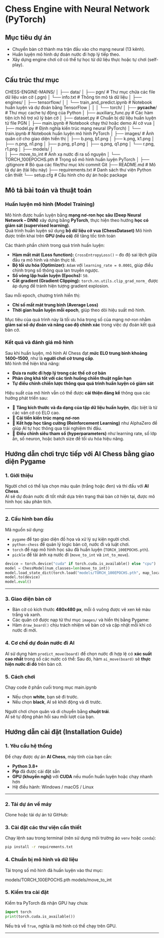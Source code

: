 #  Chess Engine with Neural Network (PyTorch)

##  Mục tiêu dự án
- Chuyển bàn cờ thành ma trận đầu vào cho mạng neural (13 kênh).
- Huấn luyện mô hình dự đoán nước đi hợp lý tiếp theo.
- Xây dựng engine chơi cờ có thể tự học từ dữ liệu thực hoặc tự chơi (self-play).

##  Cấu trúc thư mục

CHESS-ENGINE-MAINS/
│
├── data/
│   ├── pgn/                     # Thư mục chứa các file dữ liệu ván cờ (.pgn)
│   └── info.txt                 # Thông tin mô tả dữ liệu
│
├── engines/
│   ├── tensorflow/
│   │   └── train_and_predict.ipynb    # Notebook huấn luyện và dự đoán bằng TensorFlow
│   │
│   └── torch/
│       ├── __pycache__/               # Thư mục cache tự động của Python
│       ├── auxiliary_func.py          # Các hàm tiện ích hỗ trợ xử lý bàn cờ
│       ├── dataset.py                 # Chuẩn bị dữ liệu huấn luyện từ file PGN
│       ├── main.ipynb                 # Notebook chạy thử hoặc demo AI cờ vua
│       ├── model.py                   # Định nghĩa kiến trúc mạng neural (PyTorch)
│       └── train.ipynb                # Notebook huấn luyện mô hình PyTorch
│
├── images/                            # Ảnh quân cờ cho giao diện hiển thị
│   ├── b.png, b1.png
│   ├── k.png, k1.png
│   ├── n.png, n1.png
│   ├── p.png, p1.png
│   ├── q.png, q1.png
│   └── r.png, r1.png
│
├── models/
│                 
│   ├── move_to_int                    # Ánh xạ nước đi ra số nguyên
│   └── TORCH_100EPOCHS.pth            # Trọng số mô hình huấn luyện PyTorch
│
├── .gitignore                         # Bỏ qua các file/thư mục khi commit Git
├── README.md                          # Mô tả dự án (tài liệu này)
├── requirements.txt                   # Danh sách thư viện Python cần thiết
└── setup.cfg                          # Cấu hình cho dự án hoặc package


## Mô tả bài toán và thuật toán

### Huấn luyện mô hình (Model Training)

Mô hình được huấn luyện bằng **mạng nơ-ron học sâu (Deep Neural Network – DNN)** xây dựng bằng **PyTorch**, thực hiện theo hướng **học có giám sát (supervised learning)**.  
Quá trình huấn luyện sử dụng **bộ dữ liệu cờ vua (ChessDataset)**
Mô hình được triển khai trên **GPU (nếu có)** để tăng tốc tính toán

Các thành phần chính trong quá trình huấn luyện:
- **Hàm mất mát (Loss function):** `CrossEntropyLoss()` – đo độ sai lệch giữa đầu ra mô hình và nhãn thực tế.  
- **Bộ tối ưu hóa (Optimizer):** `Adam` với `learning_rate = 0.0001`, giúp điều chỉnh trọng số thông qua lan truyền ngược.  
- **Số vòng lặp huấn luyện (Epochs):** `50`.  
- **Cắt gradient (Gradient Clipping):** `torch.nn.utils.clip_grad_norm_` được áp dụng để tránh hiện tượng gradient explosion.

Sau mỗi epoch, chương trình hiển thị:
- **Chỉ số mất mát trung bình (Average Loss)**  
- **Thời gian huấn luyện mỗi epoch**, giúp theo dõi hiệu suất mô hình.

Mục tiêu của quá trình này là tối ưu hóa trọng số của mạng nơ-ron nhằm **giảm sai số dự đoán và nâng cao độ chính xác** trong việc dự đoán kết quả bàn cờ.

### Kết quả và đánh giá mô hình 

Sau khi huấn luyện, mô hình AI Chess đạt **mức ELO trung bình khoảng 1400–1500**, như là **người chơi cờ trung cấp**.  
Mô hình thể hiện khả năng:
- **Đưa ra nước đi hợp lý trong các thế cờ cơ bản**  
- **Phản ứng khá tốt với các tình huống chiến thuật ngắn hạn**  
- **Tự điều chỉnh chiến lược thông qua quá trình huấn luyện có giám sát**

Hiệu suất của mô hình vẫn có thể được **cải thiện đáng kể** thông qua các hướng phát triển sau:
- 🔹 **Tăng kích thước và đa dạng của tập dữ liệu huấn luyện**, đặc biệt là từ các ván cờ có ELO cao.  
- 🔹 **Cải tiến kiến trúc mạng nơ-ron** 
- 🔹 **Kết hợp học tăng cường (Reinforcement Learning)** như AlphaZero để giúp AI tự học thông qua trải nghiệm thi đấu.  
- 🔹 **Điều chỉnh siêu tham số (hyperparameters)** như learning rate, số lớp ẩn, số neuron, hoặc batch size để tối ưu hóa hiệu năng.


## Hướng dẫn chơi trực tiếp với AI Chess bằng giao diện Pygame

### 1. Giới thiệu

Người chơi có thể lựa chọn màu quân (trắng hoặc đen) và thi đấu với **AI Chess**.  
AI sẽ dự đoán nước đi tốt nhất dựa trên trạng thái bàn cờ hiện tại, được mô hình học sâu phân tích.

---

### 2. Cấu hình ban đầu

Mã nguồn sử dụng:
- `pygame` để tạo giao diện đồ họa và xử lý sự kiện người chơi.  
- `python-chess` để quản lý logic bàn cờ, nước đi và luật chơi.  
- `torch` để nạp mô hình học sâu đã huấn luyện (`TORCH_100EPOCHS.pth`).  
- `pickle` để tải ánh xạ nước đi (`move_to_int` và `int_to_move`).  

```python
device = torch.device("cuda" if torch.cuda.is_available() else "cpu")
model = ChessModel(num_classes=len(move_to_int))
model.load_state_dict(torch.load("models/TORCH_100EPOCHS.pth", map_location=device))
model.to(device)
model.eval()
```

---

### 3. Giao diện bàn cờ

- Bàn cờ có kích thước **480x480 px**, mỗi ô vuông được vẽ xen kẽ màu trắng và xanh.  
- Các quân cờ được nạp từ thư mục `images/` và hiển thị bằng Pygame:  
- Hàm `draw_board()` chịu trách nhiệm vẽ bàn cờ và cập nhật mỗi khi có nước đi mới.


### 4. Cơ chế dự đoán nước đi AI

AI sử dụng hàm `predict_move(board)` để chọn nước đi hợp lệ có **xác suất cao nhất** trong số các nước có thể:
Sau đó, hàm `ai_move(board)` sẽ **thực hiện nước đi đó** trên bàn cờ.
### 5. Cách chơi
Chạy code ở phần cuối trong mục main.ipynb
- Nếu chọn **white**, bạn sẽ đi trước.  
- Nếu chọn **black**, AI sẽ khởi động và đi trước.  

Người chơi chọn quân và di chuyển bằng **chuột trái**.  
AI sẽ tự động phản hồi sau mỗi lượt của bạn.

## Hướng dẫn cài đặt (Installation Guide)

### 1. Yêu cầu hệ thống
Để chạy được dự án **AI Chess**, máy tính của bạn cần:

- **Python 3.8+**  
- **Pip** đã được cài đặt sẵn  
- **GPU (khuyến nghị)** với **CUDA** nếu muốn huấn luyện hoặc chạy nhanh hơn  
- Hệ điều hành: Windows / macOS / Linux  

---

### 2. Tải dự án về máy
Clone hoặc tải dự án từ GitHub:

### 3. Cài đặt các thư viện cần thiết
Chạy lệnh sau trong terminal (nên sử dụng môi trường ảo `venv` hoặc `conda`):
```bash
pip install -r requirements.txt
```

### 4. Chuẩn bị mô hình và dữ liệu
Tải trọng số mô hình đã huấn luyện vào thư mục:

models/TORCH_100EPOCHS.pth
models/move_to_int



### 5. Kiểm tra cài đặt
Kiểm tra PyTorch đã nhận GPU hay chưa:

```python
import torch
print(torch.cuda.is_available())
```
Nếu trả về `True`, nghĩa là mô hình có thể chạy trên GPU.
  

---








